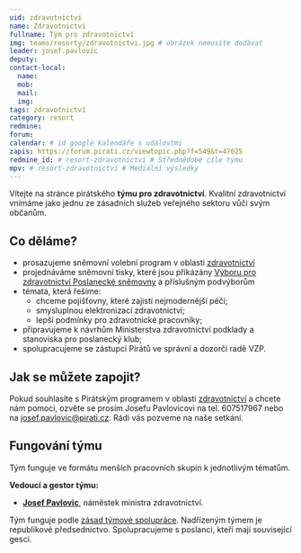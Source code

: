 ```yaml
---
uid: zdravotnictvi
name: Zdravotnictví
fullname: Tým pro zdravotnictví
img: teams/resorty/zdravotnictvi.jpg # obrázek nemusíte dodávat
leader: josef.pavlovic
deputy:
contact-local:
  name: 
  mob:
  mail:
  img: 
tags: zdravotnictví
category: resort
redmine:
forum:
calendar: # id google kalendáře s událostmi
zapis: https://forum.pirati.cz/viewtopic.php?f=549&t=47025
redmine_id: # resort-zdravotnictvi # Střednědobé cíle týmu
mpv: # resort-zdravotnictvi # Mediální výsledky
---
```


Vítejte na stránce pirátského **týmu pro zdravotnictví**. Kvalitní zdravotnictví vnímáme jako jednu ze zásadních služeb veřejného sektoru vůči svým občanům. 

Co děláme?
----------
* prosazujeme sněmovní volební program v oblasti [zdravotnictví](https://www.piratiastarostove.cz/program/resort/zdravotnictvi/)
* projednáváme sněmovní tisky, které jsou přikázány [Výboru pro zdravotnictví Poslanecké sněmovny](http://www.psp.cz/sqw/hp.sqw?k=3200) a příslušným podvýborům
* témata, která řešíme:
  * chceme pojišťovny, které zajistí nejmodernější péči; 
  * smysluplnou elektronizaci zdravotnictví;
  * lepší podmínky pro zdravotnické pracovníky;
* připravujeme k návrhům Ministerstva zdravotnictví podklady a stanoviska pro poslanecký klub;
* spolupracujeme se zástupci Pirátů ve správní a dozorčí radě VZP.

Jak se můžete zapojit?
----------------------

Pokud souhlasíte s Pirátským programem v oblasti [zdravotnictví](https://www.piratiastarostove.cz/program/resort/zdravotnictvi/) a chcete nám pomoci, ozvěte se prosím Josefu Pavlovicovi na tel. 607517967 nebo na josef.pavlovic@pirati.cz. 
Rádi vás pozveme na naše setkání.

Fungování týmu
--------------

Tým funguje ve formátu menších pracovních skupin k jednotlivým tématům.

**Vedoucí a gestor týmu:**
* **[Josef Pavlovic](https://lide.pirati.cz/osoba/684/)**, náměstek ministra zdravotnictví.

Tým funguje podle [zásad týmové spolupráce](https://wiki.pirati.cz/rules/or_zatys). Nadřízeným týmem je republikové předsednictvo. Spolupracujeme s poslanci, kteří mají související gesci.
